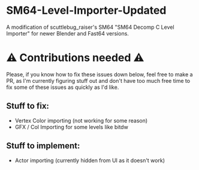 # SM64-Level-Importer-Updated
 A modification of scuttlebug_raiser's SM64 "SM64 Decomp C Level Importer" for newer Blender and Fast64 versions.

# ⚠ Contributions needed ⚠
Please, if you know how to fix these issues down below, feel free to make a PR, as I'm currently figuring stuff out
and don't have too much free time to fix some of these issues as quickly as I'd like.

## Stuff to fix:
- Vertex Color importing (not working for some reason)
- GFX / Col Importing for some levels like bitdw

## Stuff to implement:
- Actor importing (currently hidden from UI as it doesn't work)
